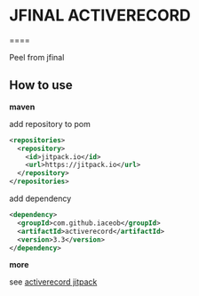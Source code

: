 
# JFINAL ACTIVERECORD
====

Peel from jfinal

## How to use

**maven**

add repository to pom

```xml
<repositories>
  <repository>
    <id>jitpack.io</id>
    <url>https://jitpack.io</url>
  </repository>
</repositories>
```

add dependency

```xml
<dependency>
  <groupId>com.github.iaceob</groupId>
  <artifactId>activerecord</artifactId>
  <version>3.3</version>
</dependency>
```

**more**

see [activerecord jitpack](https://jitpack.io/#iaceob/activerecord/)
